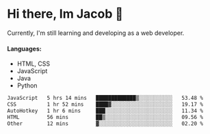 # Hi there, Im Jacob 👋
Currently, I'm still learning and developing as a web developer.

#### Languages:
- HTML, CSS
- JavaScript
- Java
- Python

<!--START_SECTION:waka-->

```txt
JavaScript   5 hrs 14 mins   █████████████▒░░░░░░░░░░░   53.48 %
CSS          1 hr 52 mins    ████▓░░░░░░░░░░░░░░░░░░░░   19.17 %
AutoHotkey   1 hr 6 mins     ███░░░░░░░░░░░░░░░░░░░░░░   11.34 %
HTML         56 mins         ██▒░░░░░░░░░░░░░░░░░░░░░░   09.56 %
Other        12 mins         ▓░░░░░░░░░░░░░░░░░░░░░░░░   02.20 %
```

<!--END_SECTION:waka-->

